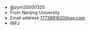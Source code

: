 - @zym20000325
- From Nanjing University
- Email address 1773891620@qq.com
- INFJ

<!--- 
zym20000325/zym20000325 is a ✨ special ✨ repository because its `README.md` (this file) appears on your GitHub profile.
You can click the Preview link to take a look at your changes.
--->
